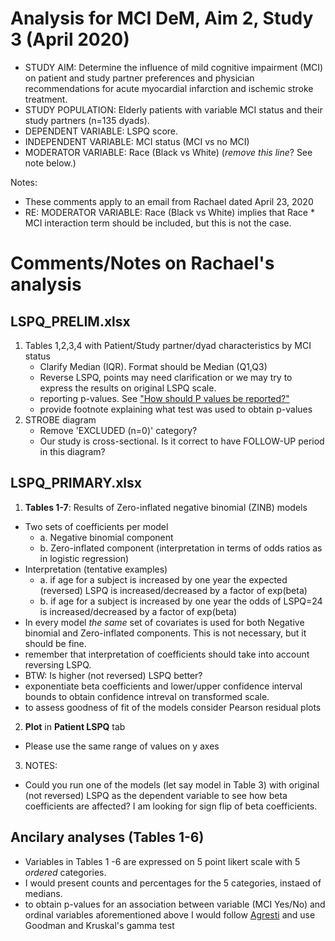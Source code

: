 # Analysis for MCI DeM, Aim 2, Study 3  (April 2020)

* STUDY AIM: Determine the influence of mild cognitive impairment (MCI) on patient and study partner preferences and physician recommendations for acute myocardial infarction and ischemic stroke treatment.
* STUDY POPULATION: Elderly patients with variable MCI status and their study partners (n=135 dyads).
* DEPENDENT VARIABLE: LSPQ score.
* INDEPENDENT VARIABLE: MCI status (MCI vs no MCI)
* MODERATOR VARIABLE: Race (Black vs White) (_remove this line_? See note below.)

Notes: 

* These comments apply to an email from Rachael dated April 23, 2020
* RE: MODERATOR VARIABLE: Race (Black vs White) implies that Race * MCI interaction term should be included, but this
is not the case. 

# Comments/Notes on Rachael's analysis

## LSPQ_PRELIM.xlsx

1. Tables 1,2,3,4 with Patient/Study partner/dyad characteristics by MCI status
    - Clarify Median (IQR). Format should be Median (Q1,Q3)
    - Reverse LSPQ, points may need clarification or we may try to express the results on original LSPQ scale.
    - reporting p-values. See ["How should P values be reported?"](https://support.jmir.org/hc/en-us/articles/360000002012-How-should-P-values-be-reported)
    - provide footnote explaining what test was used to obtain p-values 
2. STROBE diagram
    - Remove 'EXCLUDED (n=0)' category?
    - Our study is cross-sectional. Is it correct to have FOLLOW-UP period in this diagram?

## LSPQ_PRIMARY.xlsx

1. **Tables 1-7**: Results of Zero-inflated negative binomial (ZINB) models
* Two sets of coefficients per model
    - a. Negative binomial component
    - b. Zero-inflated component (interpretation in terms of odds ratios as in logistic regression)
* Interpretation (tentative examples)
    - a. if age for a subject is increased by one year the expected (reversed) LSPQ is increased/decreased by a factor of exp(beta)
    - b. if age for a subject is increased by one year the odds of LSPQ=24 is increased/decreased by a factor of exp(beta)
* In every model _the same_ set of covariates is used for both Negative binomial and Zero-inflated components. This is not necessary, but it should be fine.
* remember that interpretation of coefficients should take into account reversing LSPQ.
* BTW: Is higher (not reversed) LSPQ better?
* exponentiate beta coefficients and lower/upper confidence interval bounds to obtain confidence intreval on transformed scale.
* to assess goodness of fit of the models consider Pearson residual plots 

2. **Plot** in **Patient LSPQ** tab
* Please use the same range of values on y axes

3. NOTES:
* Could you run one of the models (let say model in Table 3) with original (not reversed) LSPQ as the dependent variable to see how beta coefficients
are affected?  I am looking for sign flip of beta coefficients.

## Ancilary analyses (Tables 1-6)

* Variables in Tables 1 -6 are expressed on 5 point likert scale with 5 _ordered_ categories.
* I would present counts and percentages  for the 5 categories, instaed of medians.
* to obtain p-values for an association between variable (MCI Yes/No) and ordinal variables aforementioned above I would follow [Agresti](http://users.stat.ufl.edu/~aa/articles/agresti_1981.pdf)
and use Goodman and Kruskal's gamma test
